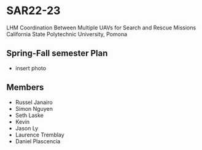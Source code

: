 # SAR22-23

LHM Coordination Between Multiple UAVs for Search and Rescue Missions
California State Polytechnic University, Pomona

## Spring-Fall semester Plan
* insert photo

## Members
* Russel Janairo
* Simon Nguyen
* Seth Laske
* Kevin 
* Jason Ly
* Laurence Tremblay
* Daniel Plascencia

